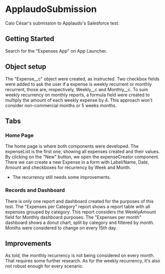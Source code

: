 # ApplaudoSubmission

Caio César's submission to Applaudo's Salesforce test.

## Getting Started

Search for the "Expenses App" on App Launcher.

## Object setup

The "Expense__c" object were created, as instructed.
Two checkbox fields were added to ask the user if a expense is weekly recurrent or monthly recurrent, those are, respectively, Weekly__c and Monthly__c.
To sum weekly recurrency on monthly reports, a formula field were created to multiply the amount of each weekly expense by 4. This approach won't consider non-commercial months or 5 weeks months.

## Tabs
### Home Page

The home page is where both components were developed. The expenseList is the first one, showing all expenses created and their values.
By clicking on the "New" button, we open the expenseCreator component. There we can create a new Expense in a form with Label/Name, Date, Amount and checkboxes for recurrency by Week and Month.
* The recurrency still needs some improvements.

### Records and Dashboard

There is only one report and dashboard created for the purposes of this test.
The "Expenses per Category" report shows a report table with all expenses grouped by category. This report considers the WeeklyAmount field for Monthly dashboard purposes.
The "Expenses per month" dashboard shows a donut chart, split by category and filtered by month. Months were considered to change on every 15th day.

## Improvements

As told, the monthly recurrency is not being considered on every month. That requires some further research.
As for the weekly recurrency, it's also not robust enough for every scenario.
